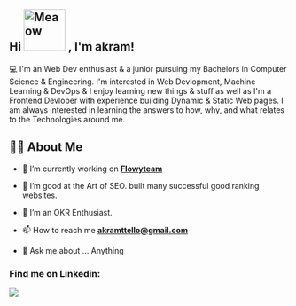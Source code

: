 <!-- <a href="#"><img align="right" height="auto" width="250px" src="https://i.pinimg.com/originals/ef/09/36/ef0936558e58d6bebf73fee2ae895fe3.gif"/></a> -->

<h2>Hi <img src="https://i.imgur.com/veZrcC7.gif" alt="Meaow" width="75" /> , I'm akram! </h1> 

<p>💻 I'm an Web Dev enthusiast & a junior pursuing my Bachelors in Computer Science & Engineering. I'm interested in Web Devlopment, Machine Learning & DevOps & I enjoy learning new things & stuff as well as I'm a Frontend Devloper with experience building Dynamic & Static Web pages. I am always interested in learning the answers to how, why, and what relates to the Technologies around me.</p>


## 🙋‍♂️ About Me

<!-- - 📫 My updated  **<a  href="https://akram-tello.github.io/my-profile/">Resume</a>** -->

- 🔭 I’m currently working on **[Flowyteam](https://flowyteam.com/)**

- 🚀 I’m good at the Art of SEO. built many successful good ranking websites.

- 🚀 I’m an OKR Enthusiast.       


- 📫 How to reach me **akramttello@gmail.com**

- 💬 Ask me about ... Anything 
### Find me on Linkedin:
<p align="left">
<a href = "https://www.linkedin.com/in/akramtello/"><img src="https://img.icons8.com/fluent/48/000000/linkedin.png"/></a>
</p>

<!-- ## 🚀 Languages and Tools:

<p align="left"> 
    <a href="https://reactjs.org/" target="_blank"> <img src="https://img.icons8.com/color/48/000000/react-native.png"/> </a>
    <a href="https://redux.js.org" target="_blank"> <img src="https://img.icons8.com/color/48/000000/redux.png"/> </a>
    <a href="https://developer.mozilla.org/en-US/docs/Web/JavaScript" target="_blank"> <img src="https://img.icons8.com/color/48/000000/javascript.png"/> </a> 
    <a href="https://www.w3.org/html/" target="_blank"> <img src="https://img.icons8.com/color/48/000000/html-5.png"/> </a> 
    <a href="https://www.w3schools.com/css/" target="_blank"> <img src="https://img.icons8.com/color/48/000000/css3.png"/> </a> 
    <a href="https://getbootstrap.com" target="_blank"> <img src="https://img.icons8.com/color/48/000000/bootstrap.png"/> </a>
    <a href="https://sass-lang.com/" target="_blank"> <img src="https://img.icons8.com/color/48/000000/sass.png"/> </a> 
    <a href="https://www.python.org" target="_blank"> <img src="https://img.icons8.com/color/48/000000/python.png"/> </a> 
    <a style="padding-right:8px;" href="https://nodejs.org" target="_blank"> <img src="https://img.icons8.com/fluency/48/000000/node-js.png"/> </a> 
    <a style="padding-right:8px;" href="https://www.mysql.com/" target="_blank"> <img src="https://img.icons8.com/fluent/50/000000/mysql-logo.png"/> </a>
    <a href="https://www.mongodb.com/" target="_blank"> <img src="https://raw.githubusercontent.com/devicons/devicon/master/icons/mongodb/mongodb-original-wordmark.svg" alt="mongodb" width="48" height="48"/> </a> 
    <a href="https://firebase.google.com/" target="_blank"> <img src="https://img.icons8.com/color/48/000000/firebase.png"/> </a> 
    <a href="https://postman.com" target="_blank"> <img src="https://www.vectorlogo.zone/logos/getpostman/getpostman-icon.svg" alt="postman" width="45" height="45"/> </a>   
    <a href="https://git-scm.com/" target="_blank"> <img src="https://img.icons8.com/color/48/000000/git.png"/> </a> 
	<a href="https://www.npm.com" target="_blank"> <img src="https://img.icons8.com/color/48/000000/npm.png"/> </a>
	<a href="https://www.php.com" target="_blank"> <img src="https://img.icons8.com/officel/50/000000/php-logo.png"/> </a>
	<a href="https://www.laravel.com" target="_blank"> <img src="https://img.icons8.com/fluency/48/000000/laravel.png"/> </a>
    <a href="https://www.wordpress.com" target="_blank"> <img src="https://img.icons8.com/color/64/000000/wordpress.png"/> </a> 
	
</p>

<br/>

## ⚡ Watch my Github Stats 📈 and contribution graph!
<br>
<p align="left"> <img alt="akram tello's Activity Graph" src="https://activity-graph.herokuapp.com/graph?username=akram-tello&bg_color=0D1117&color=5BCDEC&line=5BCDEC&point=FFFFFF&hide_border=true" /> </p>
<a href="#"><img alt="akram tello's Github Stats" src="https://github-readme-stats.vercel.app/api?username=akram-tello&show_icons=true&count_private=true&theme=react&hide_border=true&bg_color=0D1117" /></a>
  <a href="#"><img alt="akram tello's Top Languages" src="https://github-readme-stats.vercel.app/api/top-langs/?username=akram-tello&langs_count=8&count_private=true&layout=compact&theme=react&hide_border=true&bg_color=0D1117" /></a>

  <br/>
  <b>Note:</b> Top languages is only a metric of the languages my public code consists of and doesn't reflect experience or skill level.

<br/>
<br/>
<br/>

 ## Views and Followers
<a href="https://github.com/Meghna-DAS/github-profile-views-counter">
    <img src="https://komarev.com/ghpvc/?username=akram-tello">
</a>
<a href="https://github.com/akram-tello?tab=followers"><img src="https://img.shields.io/github/followers/akram-tello?label=Followers&style=social" alt="GitHub Badge"></a> -->

<!-- ![4ff07986208593 5d9a654e92f36](https://user-images.githubusercontent.com/85782825/138763017-8429bfb4-44aa-49d9-ae7c-4bcf3a3e6de3.gif) -->

